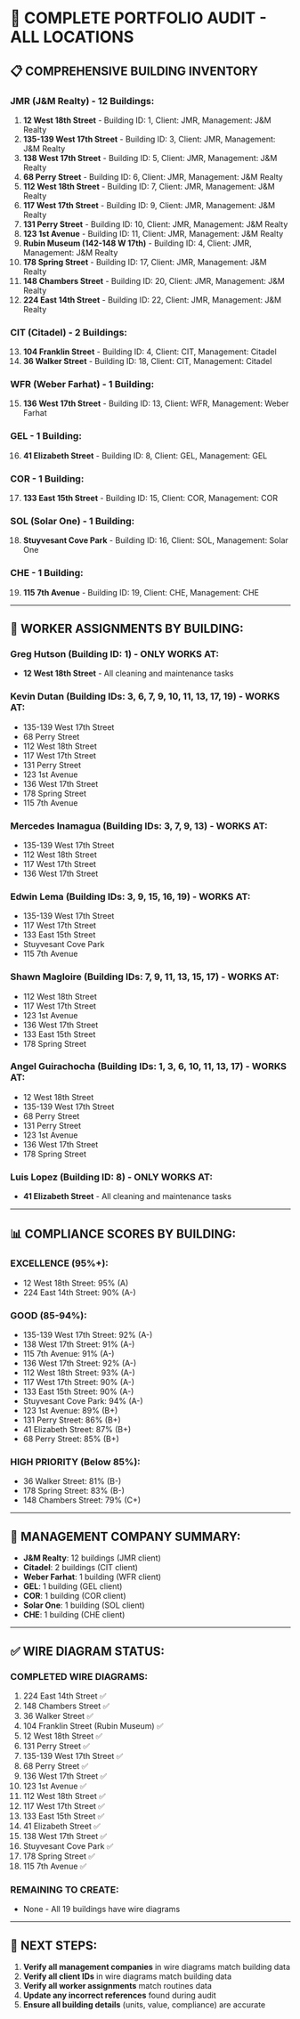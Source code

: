 # 🏢 **COMPLETE PORTFOLIO AUDIT - ALL LOCATIONS**

## 📋 **COMPREHENSIVE BUILDING INVENTORY**

### **JMR (J&M Realty) - 12 Buildings:**
1. **12 West 18th Street** - Building ID: 1, Client: JMR, Management: J&M Realty
2. **135-139 West 17th Street** - Building ID: 3, Client: JMR, Management: J&M Realty  
3. **138 West 17th Street** - Building ID: 5, Client: JMR, Management: J&M Realty
4. **68 Perry Street** - Building ID: 6, Client: JMR, Management: J&M Realty
5. **112 West 18th Street** - Building ID: 7, Client: JMR, Management: J&M Realty
6. **117 West 17th Street** - Building ID: 9, Client: JMR, Management: J&M Realty
7. **131 Perry Street** - Building ID: 10, Client: JMR, Management: J&M Realty
8. **123 1st Avenue** - Building ID: 11, Client: JMR, Management: J&M Realty
9. **Rubin Museum (142-148 W 17th)** - Building ID: 4, Client: JMR, Management: J&M Realty
10. **178 Spring Street** - Building ID: 17, Client: JMR, Management: J&M Realty
11. **148 Chambers Street** - Building ID: 20, Client: JMR, Management: J&M Realty
12. **224 East 14th Street** - Building ID: 22, Client: JMR, Management: J&M Realty

### **CIT (Citadel) - 2 Buildings:**
13. **104 Franklin Street** - Building ID: 4, Client: CIT, Management: Citadel
14. **36 Walker Street** - Building ID: 18, Client: CIT, Management: Citadel

### **WFR (Weber Farhat) - 1 Building:**
15. **136 West 17th Street** - Building ID: 13, Client: WFR, Management: Weber Farhat

### **GEL - 1 Building:**
16. **41 Elizabeth Street** - Building ID: 8, Client: GEL, Management: GEL

### **COR - 1 Building:**
17. **133 East 15th Street** - Building ID: 15, Client: COR, Management: COR

### **SOL (Solar One) - 1 Building:**
18. **Stuyvesant Cove Park** - Building ID: 16, Client: SOL, Management: Solar One

### **CHE - 1 Building:**
19. **115 7th Avenue** - Building ID: 19, Client: CHE, Management: CHE

---

## 🔧 **WORKER ASSIGNMENTS BY BUILDING:**

### **Greg Hutson (Building ID: 1) - ONLY WORKS AT:**
- **12 West 18th Street** - All cleaning and maintenance tasks

### **Kevin Dutan (Building IDs: 3, 6, 7, 9, 10, 11, 13, 17, 19) - WORKS AT:**
- 135-139 West 17th Street
- 68 Perry Street  
- 112 West 18th Street
- 117 West 17th Street
- 131 Perry Street
- 123 1st Avenue
- 136 West 17th Street
- 178 Spring Street
- 115 7th Avenue

### **Mercedes Inamagua (Building IDs: 3, 7, 9, 13) - WORKS AT:**
- 135-139 West 17th Street
- 112 West 18th Street
- 117 West 17th Street
- 136 West 17th Street

### **Edwin Lema (Building IDs: 3, 9, 15, 16, 19) - WORKS AT:**
- 135-139 West 17th Street
- 117 West 17th Street
- 133 East 15th Street
- Stuyvesant Cove Park
- 115 7th Avenue

### **Shawn Magloire (Building IDs: 7, 9, 11, 13, 15, 17) - WORKS AT:**
- 112 West 18th Street
- 117 West 17th Street
- 123 1st Avenue
- 136 West 17th Street
- 133 East 15th Street
- 178 Spring Street

### **Angel Guirachocha (Building IDs: 1, 3, 6, 10, 11, 13, 17) - WORKS AT:**
- 12 West 18th Street
- 135-139 West 17th Street
- 68 Perry Street
- 131 Perry Street
- 123 1st Avenue
- 136 West 17th Street
- 178 Spring Street

### **Luis Lopez (Building ID: 8) - ONLY WORKS AT:**
- **41 Elizabeth Street** - All cleaning and maintenance tasks

---

## 📊 **COMPLIANCE SCORES BY BUILDING:**

### **EXCELLENCE (95%+):**
- 12 West 18th Street: 95% (A)
- 224 East 14th Street: 90% (A-)

### **GOOD (85-94%):**
- 135-139 West 17th Street: 92% (A-)
- 138 West 17th Street: 91% (A-)
- 115 7th Avenue: 91% (A-)
- 136 West 17th Street: 92% (A-)
- 112 West 18th Street: 93% (A-)
- 117 West 17th Street: 90% (A-)
- 133 East 15th Street: 90% (A-)
- Stuyvesant Cove Park: 94% (A-)
- 123 1st Avenue: 89% (B+)
- 131 Perry Street: 86% (B+)
- 41 Elizabeth Street: 87% (B+)
- 68 Perry Street: 85% (B+)

### **HIGH PRIORITY (Below 85%):**
- 36 Walker Street: 81% (B-)
- 178 Spring Street: 83% (B-)
- 148 Chambers Street: 79% (C+)

---

## 🏢 **MANAGEMENT COMPANY SUMMARY:**

- **J&M Realty**: 12 buildings (JMR client)
- **Citadel**: 2 buildings (CIT client)  
- **Weber Farhat**: 1 building (WFR client)
- **GEL**: 1 building (GEL client)
- **COR**: 1 building (COR client)
- **Solar One**: 1 building (SOL client)
- **CHE**: 1 building (CHE client)

---

## ✅ **WIRE DIAGRAM STATUS:**

### **COMPLETED WIRE DIAGRAMS:**
1. 224 East 14th Street ✅
2. 148 Chambers Street ✅
3. 36 Walker Street ✅
4. 104 Franklin Street (Rubin Museum) ✅
5. 12 West 18th Street ✅
6. 131 Perry Street ✅
7. 135-139 West 17th Street ✅
8. 68 Perry Street ✅
9. 136 West 17th Street ✅
10. 123 1st Avenue ✅
11. 112 West 18th Street ✅
12. 117 West 17th Street ✅
13. 133 East 15th Street ✅
14. 41 Elizabeth Street ✅
15. 138 West 17th Street ✅
16. Stuyvesant Cove Park ✅
17. 178 Spring Street ✅
18. 115 7th Avenue ✅

### **REMAINING TO CREATE:**
- None - All 19 buildings have wire diagrams

---

## 🎯 **NEXT STEPS:**

1. **Verify all management companies** in wire diagrams match building data
2. **Verify all client IDs** in wire diagrams match building data  
3. **Verify all worker assignments** match routines data
4. **Update any incorrect references** found during audit
5. **Ensure all building details** (units, value, compliance) are accurate
